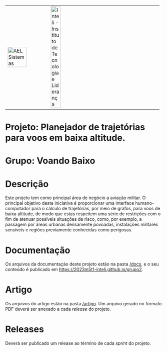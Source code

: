 <table>
<tr>
<td>
<a href= "https://ael.com.br/"><img src="https://www.ael.com.br/images/ael.png" alt="AEL Sistemas" border="0" width="70%"></a>
</td>
<td><a href= "https://www.inteli.edu.br/"><img src="https://www.inteli.edu.br/wp-content/uploads/2021/08/20172028/marca_1-2.png" alt="Inteli - Instituto de Tecnologia e Liderança" border="0" width="30%"></a>
</td>
</tr>
</table>

# Projeto: Planejador de trajetórias para voos em baixa altitude.

# Grupo: Voando Baixo

# Descrição

Este projeto tem como principal área de negócio a aviação militar. O principal objetivo desta iniciativa é proporcionar uma interface humano-computador para o cálculo de trajetórias, por meio de grafos, para voos de baixa altitude, de modo que estas respeitem uma série de restrições com o fim de atenuar possíveis situações de risco, como, por exemplo, a passagem por áreas urbanas densamente povoadas, instalações militares sensíveis e regiões previamente conhecidas como perigosas. 

# Documentação

Os arquivos da documentação deste projeto estão na pasta [/docs](/docs), e o seu conteúdo é publicado em https://2023m5t1-inteli.github.io/grupo2.


# Artigo

Os arquivos do artigo estão na pasta [/artigo](/artigo). Um arquivo gerado no formato PDF deverá ser anexado a cada *release* do projeto.

# Releases

Deverá ser publicado um release ao término de cada *sprint* do projeto.

